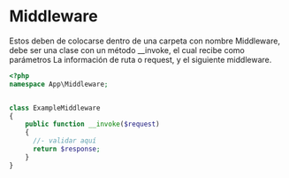 # Middleware

Estos deben de colocarse dentro de una carpeta con nombre Middleware, debe ser una clase con un método __invoke, el cual recibe como parámetros
La información de ruta o request, y el siguiente middleware.

```php
<?php
namespace App\Middleware;


class ExampleMiddleware
{
    public function __invoke($request)
    {
      //- validar aquí
      return $response;
    }
}
```
